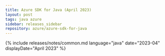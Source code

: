 ```yaml
---
title: Azure SDK for Java (April 2023)
layout: post
tags: java azure
sidebar: releases_sidebar
repository: azure/azure-sdk-for-java
---
```

{% include releases/notes/common.md language="java" date="2023-04" displayDate="April 2023" %}
